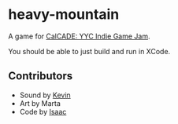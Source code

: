 # heavy-mountain

A game for [CalCADE: YYC Indie Game Jam][1].

You should be able to just build and run in XCode.

[1]: https://www.meetup.com/Calgary-Game-Developers/events/235106939/

## Contributors

* Sound by [Kevin](http://greyscreen.bandcamp.com)
* Art by Marta
* Code by [Isaac](http://github.com/isaacazuelos)
